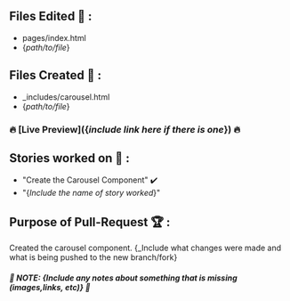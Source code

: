 ## Files Edited 🔧 :
- pages/index.html
- {_path/to/file_}

## Files Created :construction: :
- _includes/carousel.html
- {_path/to/file_}

### 🔥 [Live Preview]({_include link here if there is one_}) 🔥

## Stories worked on 🎨 :
- "Create the Carousel Component" :heavy_check_mark:
- "{_Include the name of story worked_}"

## Purpose of Pull-Request 🏆 :
Created the carousel component. 
{_Include what changes were made and what is being pushed to the new branch/fork}

##### 🛑 NOTE: {_Include any notes about something that is missing (images,links, etc)_} 🛑

<!-- Pull-Request Template

Anything in {_ _} sytanx, you may delete this part and replace it with what you need. 
The current files/descriptions that are in place can be deleted.

List of emojis used:
:fire:
:wrench:
:art:
:trophy:
:heavy_check_mark:
:stop_sign:

Created by: David Castellanos-Benito 
-->
